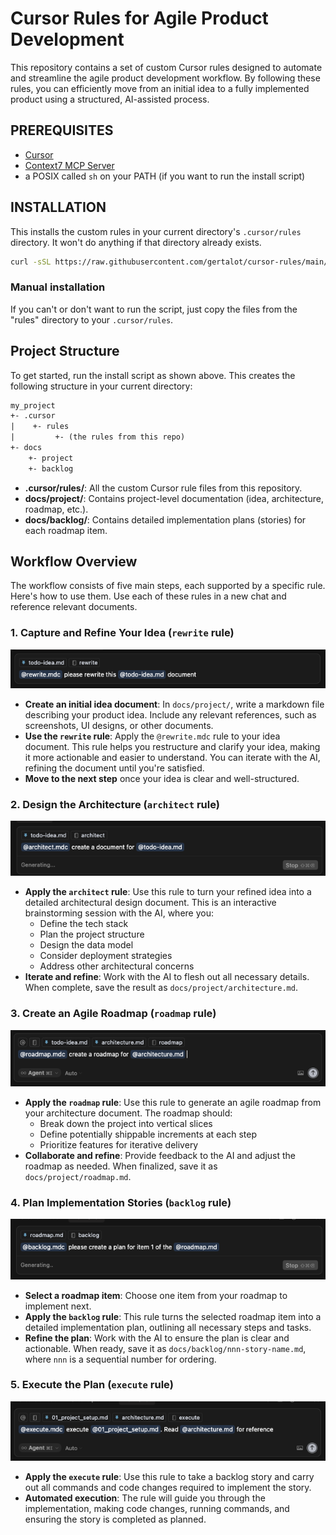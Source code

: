 # Cursor Rules for Agile Product Development

This repository contains a set of custom Cursor rules designed to automate and streamline the agile product development
workflow. By following these rules, you can efficiently move from an initial idea to a fully implemented product using a
structured, AI-assisted process.

## PREREQUISITES

- [Cursor](https://www.cursor.com/)
- [Context7 MCP Server](https://github.com/upstash/context7)
- a POSIX called `sh` on your PATH (if you want to run the install script)

## INSTALLATION

This installs the custom rules in your current directory's `.cursor/rules` directory. It won't do anything if that
directory already exists.

```sh
curl -sSL https://raw.githubusercontent.com/gertalot/cursor-rules/main/init.sh | sh
```

### Manual installation

If you can't or don't want to run the script, just copy the files from the "rules" directory to your `.cursor/rules`.

## Project Structure

To get started, run the install script as shown above. This creates the following structure in your current directory:

```txt
my_project
+- .cursor
|    +- rules
|         +- (the rules from this repo)
+- docs
    +- project
    +- backlog
```

- **.cursor/rules/**:  All the custom Cursor rule files from this repository.
- **docs/project/**: Contains project-level documentation (idea, architecture, roadmap, etc.).
- **docs/backlog/**: Contains detailed implementation plans (stories) for each roadmap item.

## Workflow Overview

The workflow consists of five main steps, each supported by a specific rule. Here's how to use them. Use each of these
rules in a new chat and reference relevant documents.

### 1. Capture and Refine Your Idea (`rewrite` rule)

![screen capture of rewrite prompt](assets/01-rewrite.png)

- **Create an initial idea document**: In `docs/project/`, write a markdown file describing your product idea. Include
  any relevant references, such as screenshots, UI designs, or other documents.
- **Use the `rewrite` rule**: Apply the `@rewrite.mdc` rule to your idea document. This rule helps you restructure and
  clarify your idea, making it more actionable and easier to understand. You can iterate with the AI, refining the
  document until you're satisfied.
- **Move to the next step** once your idea is clear and well-structured.

### 2. Design the Architecture (`architect` rule)

![screen capture of architecture prompt](assets/02-architect.png)

- **Apply the `architect` rule**: Use this rule to turn your refined idea into a detailed architectural design document.
  This is an interactive brainstorming session with the AI, where you:
  - Define the tech stack
  - Plan the project structure
  - Design the data model
  - Consider deployment strategies
  - Address other architectural concerns
- **Iterate and refine**: Work with the AI to flesh out all necessary details. When complete, save the result as
  `docs/project/architecture.md`.

### 3. Create an Agile Roadmap (`roadmap` rule)

![screen capture of roadmap prompt](assets/04-roadmap.png)

- **Apply the `roadmap` rule**: Use this rule to generate an agile roadmap from your architecture document. The roadmap
  should:
  - Break down the project into vertical slices
  - Define potentially shippable increments at each step
  - Prioritize features for iterative delivery
- **Collaborate and refine**: Provide feedback to the AI and adjust the roadmap as needed. When finalized, save it as
  `docs/project/roadmap.md`.

### 4. Plan Implementation Stories (`backlog` rule)

![screen capture of backlog prompt](assets/06-backlog.png)

- **Select a roadmap item**: Choose one item from your roadmap to implement next.
- **Apply the `backlog` rule**: This rule turns the selected roadmap item into a detailed implementation plan, outlining
  all necessary steps and tasks.
- **Refine the plan**: Work with the AI to ensure the plan is clear and actionable. When ready, save it as
  `docs/backlog/nnn-story-name.md`, where `nnn` is a sequential number for ordering.

### 5. Execute the Plan (`execute` rule)

![screen capture of roadmap prompt](assets/08-execute.png)

- **Apply the `execute` rule**: Use this rule to take a backlog story and carry out all commands and code changes
  required to implement the story.
- **Automated execution**: The rule will guide you through the implementation, making code changes, running commands,
  and ensuring the story is completed as planned.
